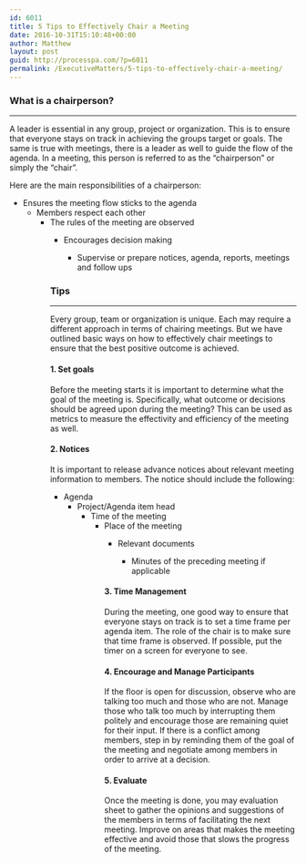 ```yaml
---
id: 6011
title: 5 Tips to Effectively Chair a Meeting
date: 2016-10-31T15:10:48+00:00
author: Matthew
layout: post
guid: http://processpa.com/?p=6011
permalink: /ExecutiveMatters/5-tips-to-effectively-chair-a-meeting/
---
```

### What is a chairperson?

**** 

A leader is essential in any group, project or organization. This is to ensure that everyone stays on track in achieving the groups target or goals. The same is true with meetings, there is a leader as well to guide the flow of the agenda. In a meeting, this person is referred to as the “chairperson” or simply the “chair”. 

Here are the main responsibilities of a chairperson: 

  * Ensures the meeting flow sticks to the agenda 
      * Members respect each other 
          * The rules of the meeting are observed 
              * Encourages decision making 
                  * Supervise or prepare notices, agenda, reports, meetings and follow ups</ul> 
                ### Tips 
                
                **** 
                
                Every group, team or organization is unique. Each may require a different approach in terms of chairing meetings. But we have outlined basic ways on how to effectively chair meetings to ensure that the best positive outcome is achieved. 
                
                #### 1. Set goals
                
                Before the meeting starts it is important to determine what the goal of the meeting is. Specifically, what outcome or decisions should be agreed upon during the meeting? This can be used as metrics to measure the effectivity and efficiency of the meeting as well. 
                
                #### 2. Notices
                
                It is important to release advance notices about relevant meeting information to members. The notice should include the following: 
                
                  * Agenda 
                      * Project/Agenda item head 
                          * Time of the meeting 
                              * Place of the meeting 
                                  * Relevant documents 
                                      * Minutes of the preceding meeting if applicable</ul> 
                                    #### 3. Time Management
                                    
                                    During the meeting, one good way to ensure that everyone stays on track is to set a time frame per agenda item. The role of the chair is to make sure that time frame is observed. If possible, put the timer on a screen for everyone to see. 
                                    
                                    #### 4. Encourage and Manage Participants
                                    
                                    If the floor is open for discussion, observe who are talking too much and those who are not. Manage those who talk too much by interrupting them politely and encourage those are remaining quiet for their input. If there is a conflict among members, step in by reminding them of the goal of the meeting and negotiate among members in order to arrive at a decision. 
                                    
                                    #### 5. Evaluate
                                    
                                    Once the meeting is done, you may evaluation sheet to gather the opinions and suggestions of the members in terms of facilitating the next meeting. Improve on areas that makes the meeting effective and avoid those that slows the progress of the meeting.
